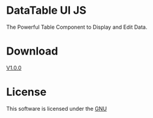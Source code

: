 # DataTable UI JS
The Powerful Table Component to Display and Edit Data.
# Download
<a href="https://github.com/javascriptuicomponents/TableUIjs/releases/tag/1.0.0">V1.0.0</a>
# License 
This software is licensed under the <a href="https://github.com/avvictech/TableUIjs/blob/master/LICENSE">GNU</a>
